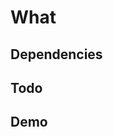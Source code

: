 # What

<!-- Please describe this pull request -->

## Dependencies

<!-- Add any dependencies of this pull request. e.g any PR's in other repos, or tickets that need to be done first -->

## Todo

<!-- If you need, create a check list of tasks that need to be complete before or after this PR is merged. Uncomment the example task below to get started. -->

<!-- - [ ] Example Task -->

## Demo

<!-- If there is a demoable artifact, please video include a link or GIF of the demo -->